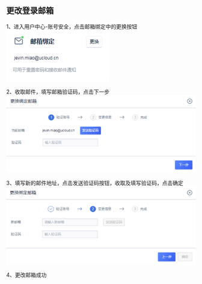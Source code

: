 

## 更改登录邮箱

1、进入用户中心-账号安全，点击邮箱绑定中的更换按钮  
![](/images/account_20190102153732.png)

2、收取邮件，填写邮箱验证码，点击下一步  
![](/images/account_20190102153507.png)

3、填写新的邮件地址，点击发送验证码按钮，收取及填写验证码，点击确定  
![](/images/account_20190102153852.png)

4、更改邮箱成功
